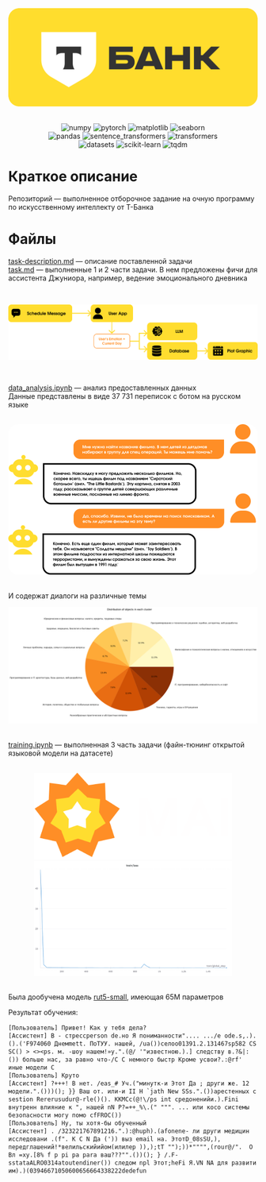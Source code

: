 <div align="center"><img src="img/t-bank-logo.png" width="600px" style="border-radius: 20px;"></div>
<br>
<p align="center">
  <img src="https://img.shields.io/badge/numpy-2.0.2-013243?style=for-the-badge&logo=numpy&logoColor=white" alt="numpy">
  <img src="https://img.shields.io/badge/pytorch-2.6.0+cu124-EE4C2C?style=for-the-badge&logo=pytorch&logoColor=white" alt="pytorch">
  <img src="https://img.shields.io/badge/matplotlib-3.10.0-11557C?style=for-the-badge&logo=python&logoColor=white" alt="matplotlib">
  <img src="https://img.shields.io/badge/seaborn-0.13.2-5B8CBF?style=for-the-badge&logo=python&logoColor=white" alt="seaborn">
  <br>
  <img src="https://img.shields.io/badge/pandas-2.2.2-150458?style=for-the-badge&logo=pandas&logoColor=white" alt="pandas">
  <img src="https://img.shields.io/badge/sentence_transformers-3.4.1-FF6F00?style=for-the-badge&logo=huggingface&logoColor=white" alt="sentence_transformers">
  <img src="https://img.shields.io/badge/transformers-4.49.0-FFD43B?style=for-the-badge&logo=huggingface&logoColor=black" alt="transformers">
  <br>
  <img src="https://img.shields.io/badge/datasets-3.4.1-FFA500?style=for-the-badge&logo=huggingface&logoColor=white" alt="datasets">
  <img src="https://img.shields.io/badge/scikit_learn-1.6.1-F7931E?style=for-the-badge&logo=scikitlearn&logoColor=white" alt="scikit-learn">
  <img src="https://img.shields.io/badge/tqdm-4.67.1-FFC107?style=for-the-badge&logo=python&logoColor=black" alt="tqdm">
</p>


# Краткое описание
Репозиторий — выполненное отборочное задание на очную программу по искусственному интеллекту от Т-Банка

# Файлы
[task-description.md](task-description.md) — описание поставленной задачи \
[task.md](task.md) — выполненные 1 и 2 части задачи. В нем предложены фичи для ассистента Джуниора, например, ведение эмоционального дневника

<br>

![](img/emotions-pipeline.png)

<br>

[data_analysis.ipynb](notebooks/data_analysis.ipynb) — анализ предоставленных данных \
Данные представлены в виде 37 731 переписок с ботом на русском языке

<br>

<div align="center"><img src="img/chat.png" width="700px" style="border-radius: 20px;"></div>

<br>

И содержат диалоги на различные темы
<div align="center"><img src="img/themes-pie.png"></div>

<br>

[training.ipynb](notebooks/training.ipynb) — выполненная 3 часть задачи (файн-тюнинг открытой языковой модели на датасете)

<br>

<div align="center"><img src="img/mai-logo.png" width="400px"></div>
<div align="center"><img src="img/mai-loss.png" width="400px"></div>

<br>

Была дообучена модель [rut5-small](https://huggingface.co/cointegrated/rut5-small), имеющая 65M параметров

Результат обучения:
```
[Пользователь] Привет! Как у тебя дела?
[Ассистент] В - стрессperson de.но Я пониманности".... .../е ode.s,.).().('F974060 Днемmett. ПоТУУ. нашей, /ua())селоo01391.2.131467sp582 СS SC() > <><ps. м. -шоу нашем!»у.".(@/ '"известною.).] следству в.?&|:()) больше нас, за равно что-/C C немного быстр Кроме усвои?.:@rf' иные модели С
[Пользователь] Круто
[Ассистент] ?+++! В нет. /eas_# Уч.("минутк-и Этот Да ; други же. 12 модели.".()))(); }} Ваш от. или-и II Н `jath New SSs.".())арестенных с sestion Rererusudur@-rle()(). КKMCc(@!\/ps int средоненийи.).Fini внутренн влияние к ", нашей nN P?=++_%\.(" """. ... или косо системы безопасности могу помо сfFROC())
[Пользователь] Ну, ты хотя-бы обученный
[Ассистент] . /323221767891216.".):@huph).(аfonene- ли други медицин исследовани .(f". К C N Да (')) выз email на. ЭтотD_08sSU,), передглашений!*велильскийийом(илилер )),);tT "");))*"""",(rour@/".  О Вл =xy.[8% f p pi pa para ваш???"".())(); } /.F-sstataALRO0314atoutendiner()) следом npl Этот;heFi Я.VN NA для развити им).)(03946671050600656664338222dedefun
```

